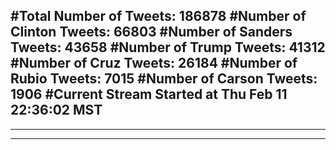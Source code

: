#Total Number of Tweets: 186878 
#Number of Clinton Tweets: 66803
#Number of Sanders Tweets: 43658
#Number of Trump Tweets: 41312
#Number of Cruz Tweets: 26184
#Number of Rubio Tweets: 7015
#Number of Carson Tweets: 1906
#Current Stream Started at Thu Feb 11 22:36:02 MST
---
---
---
